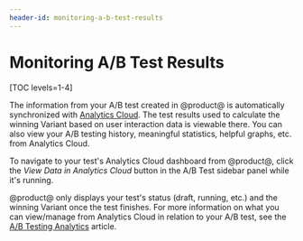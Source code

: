 ```yaml
---
header-id: monitoring-a-b-test-results
---
```


# Monitoring A/B Test Results

[TOC levels=1-4]

The information from your A/B test created in @product@ is automatically
synchronized with
[Analytics Cloud](https://help.liferay.com/hc/en-us/articles/360006608732). The
test results used to calculate the winning Variant based on user interaction
data is viewable there. You can also view your A/B testing history, meaningful
statistics, helpful graphs, etc. from Analytics Cloud.

To navigate to your test's Analytics Cloud dashboard from @product@, click the
*View Data in Analytics Cloud* button in the A/B Test sidebar panel while it's
running.

@product@ only displays your test's status (draft, running, etc.) and the
winning Variant once the test finishes. For more information on what you can
view/manage from Analytics Cloud in relation to your A/B test, see the
[A/B Testing Analytics](link)
article.
